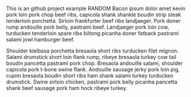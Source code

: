 This is an github project example
RANDOM
Bacon ipsum dolor amet kevin pork loin pork chop beef ribs, capicola shank shankle boudin strip steak tenderloin porchetta. Sirloin frankfurter beef ribs landjaeger. Pork doner rump andouille pork belly, pastrami beef. Landjaeger pork loin cow, turducken tenderloin spare ribs biltong picanha doner fatback pastrami salami jowl hamburger beef.

Shoulder kielbasa porchetta bresaola short ribs turducken filet mignon. Salami drumstick short loin flank rump, ribeye bresaola turkey cow tail boudin pancetta pastrami pork chop. Bresaola andouille salami, shoulder capicola pork t-bone swine flank. Andouille sausage jerky pork loin pig, cupim bresaola boudin short ribs ham shank salami turkey turducken drumstick. Swine sirloin chicken, pastrami pork belly picanha pancetta shank beef sausage pork ham hock ribeye turkey.